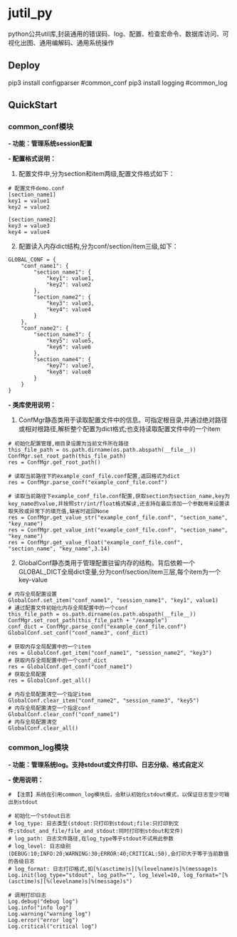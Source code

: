 # jutil_py
python公共util库,封装通用的错误码、log、配置、检查宏命令、数据库访问、可视化出图、通用编解码、通用系统操作

## Deploy
pip3 install configparser   #common_conf
pip3 install logging        #common_log

## QuickStart
### common_conf模块
<strong>- 功能：管理系统session配置</strong>

<strong>- 配置格式说明：</strong>
1. 配置文件中,分为section和item两级,配置文件格式如下：
```
# 配置文件demo.conf
[section_name1]
key1 = value1
key2 = value2

[section_name2]
key3 = value3
key4 = value4
```

2. 配置读入内存dict结构,分为conf/section/item三级,如下：
```
GLOBAL_CONF = {
    "conf_name1": {
        "section_name1": {
            "key1": value1,
            "key2": value2
        },
        "section_name2": {
            "key3": value3,
            "key4": value4
        }
    },
    "conf_name2": {
        "section_name3": {
            "key5": value5,
            "key6": value6
        },
        "section_name4": {
            "key7": value7,
            "key8": value8
        }
    }
}
```
<strong>- 类库使用说明：</strong>
1. ConfMgr静态类用于读取配置文件中的信息。可指定根目录,并通过绝对路径或相对根路径,解析整个配置为dict格式;也支持读取配置文件中的一个item
```
# 初始化配置管理,根目录设置为当前文件所在路径
this_file_path = os.path.dirname(os.path.abspath(__file__))
ConfMgr.set_root_path(this_file_path)
res = ConfMgr.get_root_path()

# 读取当前路径下的example_conf_file.conf配置,返回格式为dict
res = ConfMgr.parse_conf("example_conf_file.conf")

# 读取当前路径下example_conf_file.conf配置,获取section为section_name,key为key_name的value,并按照str/int/float格式解读,还支持在最后添加一个参数用来设置读取失败或异常下的填充值,缺省时返回None
res = ConfMgr.get_value_str("example_conf_file.conf", "section_name", "key_name")
res = ConfMgr.get_value_int("example_conf_file.conf", "section_name", "key_name")
res = ConfMgr.get_value_float("example_conf_file.conf", "section_name", "key_name",3.14)
```
2. GlobalConf静态类用于管理配置驻留内存的结构。背后依赖一个GLOBAL_DICT全局dict变量,分为conf/section/item三层,每个item为一个key-value
```
# 内存全局配置设置
GlobalConf.set_item("conf_name1", "session_name1", "key1", value1)
# 通过配置文件初始化内存全局配置中的一个conf
this_file_path = os.path.dirname(os.path.abspath(__file__))
ConfMgr.set_root_path(this_file_path + "/example")
conf_dict = ConfMgr.parse_conf("example_conf_file.conf")
GlobalConf.set_conf("conf_name3", conf_dict)

# 获取内存全局配置中的一个item
res = GlobalConf.get_item("conf_name1", "session_name2", "key3")
# 获取内存全局配置中的一个conf_dict
res = GlobalConf.get_conf("conf_name1")
# 获取全局配置
res = GlobalConf.get_all()

# 内存全局配置清空一个指定item
GlobalConf.clear_item("conf_name2", "session_name3", "key5")
# 内存全局配置清空一个指定conf
GlobalConf.clear_conf("conf_name1")
# 内存全局配置清空
GlobalConf.clear_all()
```

### common_log模块
<strong>- 功能：管理系统log。支持stdout或文件打印、日志分级、格式自定义</strong>

<strong>- 使用说明：</strong>
```
# 【注意】系统在引用common_log模块后，会默认初始化stdout模式，以保证日志至少可输出到stdout

# 初始化一个stdout日志
# log_type: 日志类型(stdout:只打印到stdout;file:只打印到文件;stdout_and_file/file_and_stdout:同时打印到stdout和文件)
# log_path: 日志文件路径,在log_type等于stdout不试用此参数
# log_level: 日志级别(DEBUG:10;INFO:20;WARNING:30;ERROR:40;CRITICAL:50),会打印大于等于当前数值的各级日志
# log_format: 日志打印格式,如[%(asctime)s][%(levelname)s]%(message)s
Log.init(log_type="stdout", log_path="", log_level=10, log_format="[%(asctime)s][%(levelname)s]%(message)s")

# 调用打印日志
Log.debug("debug log")
Log.info("info log")
Log.warning("warning log")
Log.error("error log")
Log.critical("critical log")
```

